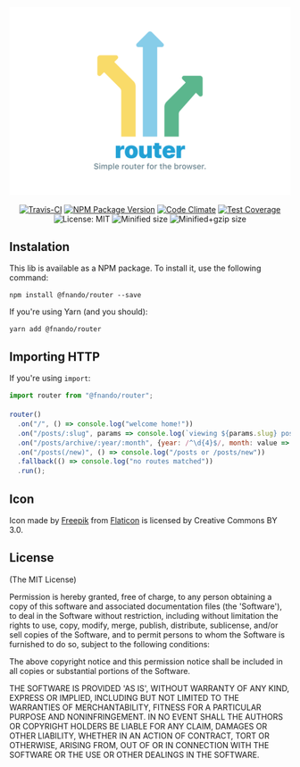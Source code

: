 ![@fnando/router: Simple router for the browser.](https://github.com/fnando/router/raw/master/router.png)

<p align="center">
  <a rel="noreferrer noopener" href="https://travis-ci.org/fnando/router"><img src="https://travis-ci.org/fnando/router.svg" alt="Travis-CI" /></a>
  <a rel="noreferrer noopener" href="https://www.npmjs.com/package/@fnando/router"><img src="https://img.shields.io/npm/v/@fnando/router.svg" alt="NPM Package Version"></a>
  <a href="https://codeclimate.com/github/fnando/router"><img src="https://codeclimate.com/github/fnando/router/badges/gpa.svg" alt="Code Climate"></a>
  <a href="https://codeclimate.com/github/fnando/router/coverage"><img src="https://codeclimate.com/github/fnando/router/badges/coverage.svg" alt="Test Coverage"></a>
  <img src="https://img.shields.io/badge/license-MIT-orange.svg" alt="License: MIT">
  <img src="http://img.badgesize.io/fnando/router/master/dist/router.js.svg?label=min+size" alt="Minified size">
  <img src="http://img.badgesize.io/fnando/router/master/dist/router.js.svg?compression=gzip&label=min%2Bgzip+size" alt="Minified+gzip size">
</p>

## Instalation

This lib is available as a NPM package. To install it, use the following command:

```
npm install @fnando/router --save
```

If you're using Yarn (and you should):

```
yarn add @fnando/router
```

## Importing HTTP

If you're using `import`:

```js
import router from "@fnando/router";

router()
  .on("/", () => console.log("welcome home!"))
  .on("/posts/:slug", params => console.log(`viewing ${params.slug} post`))
  .on("/posts/archive/:year/:month", {year: /^\d{4}$/, month: value => value >= 1 && value <= 12}, params => console.log(`viewing archive for ${params.year}`))
  .on("/posts(/new)", () => console.log("/posts or /posts/new"))
  .fallback(() => console.log("no routes matched"))
  .run();
```

## Icon

Icon made by [Freepik](https://www.freepik.com) from [Flaticon](https://www.flaticon.com/) is licensed by Creative Commons BY 3.0.

## License

(The MIT License)

Permission is hereby granted, free of charge, to any person obtaining
a copy of this software and associated documentation files (the
'Software'), to deal in the Software without restriction, including
without limitation the rights to use, copy, modify, merge, publish,
distribute, sublicense, and/or sell copies of the Software, and to
permit persons to whom the Software is furnished to do so, subject to
the following conditions:

The above copyright notice and this permission notice shall be
included in all copies or substantial portions of the Software.

THE SOFTWARE IS PROVIDED 'AS IS', WITHOUT WARRANTY OF ANY KIND,
EXPRESS OR IMPLIED, INCLUDING BUT NOT LIMITED TO THE WARRANTIES OF
MERCHANTABILITY, FITNESS FOR A PARTICULAR PURPOSE AND NONINFRINGEMENT.
IN NO EVENT SHALL THE AUTHORS OR COPYRIGHT HOLDERS BE LIABLE FOR ANY
CLAIM, DAMAGES OR OTHER LIABILITY, WHETHER IN AN ACTION OF CONTRACT,
TORT OR OTHERWISE, ARISING FROM, OUT OF OR IN CONNECTION WITH THE
SOFTWARE OR THE USE OR OTHER DEALINGS IN THE SOFTWARE.
